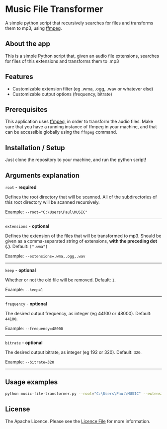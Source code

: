 # Music File Transformer

A simple python script that recursively searches for files and transforms them to mp3, using [ffmpeg](https://ffmpeg.org/).

## About the app

This is a simple Python script that, given an audio file extensions, searches for files of this extensions and transforms them to .mp3

## Features

- Customizable extension filter (eg .wma, .ogg, .wav or whatever else)
- Customizable output options (frequency, bitrate)

## Prerequisites

This application uses [ffmpeg](https://ffmpeg.org/), in order to transform the audio files. Make sure that you have a running instance of ffmpeg in your machine, and that can be accessible globally using the `ffmpeg` command.

## Installation / Setup

Just clone the repository to your machine, and run the python script!

## Arguments explanation

`root` - **required**

Defines the root directory that will be scanned. All of the subdirectories of this root directory will be scanned recursively.

Example: `--root="C:\Users\Paul\MUSIC"`

<hr>

`extensions` - **optional**

Defines the extension of the files that will be transformed to mp3.
Should be given as a comma-separated string of extensions, **with the preceding dot (.)**. Default: `[".wma"]`

Example: `--extensions=.wma,.ogg,.wav`

<hr>

`keep` - **optional**

Whether or not the old file will be removed. Default: `1`.

Example: `--keep=1`

<hr>

`frequency` - **optional**

The desired output frequency, as integer (eg 44100 or 48000). Default: `44100`.

Example: `--frequency=48000`

<hr>

`bitrate` - **optional**

The desired output bitrate, as integer (eg 192 or 320). Default: `320`.

Example: `--bitrate=320`

<hr>

## Usage examples

```bash
python music-file-transformer.py --root="C:\Users\Paul\MUSIC" --extensions=.wma,.ogg --keep=0 --frequency=48000 --bitrate=320
```

## License

The Apache Licence. Please see the [Licence File](LICENCE.md) for more information.
